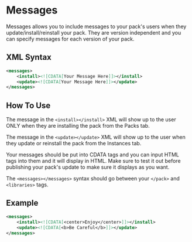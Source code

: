 # Messages

Messages allows you to include messages to your pack's users when they update/install/reinstall your pack. They are
version independent and you can specify messages for each version of your pack.

## XML Syntax

```xml
<messages>
    <install><![CDATA[Your Message Here]]></install>
    <update><![CDATA[Your Message Here]]></update>
</messages>
```

## How To Use

The message in the `<install></install>` XML will show up to the user ONLY when they are installing the pack from the
Packs tab.

The message in the `<update></update>` XML will show up to the user when they update or reinstall the pack from the
Instances tab.

Your messages should be put into CDATA tags and you can input HTML tags into them and it will display in HTML. Make sure
to test it out before publishing your pack's update to make sure it displays as you want.

The `<messages></messages>` syntax should go between your `</pack>` and `<libraries>` tags.

## Example

```xml
<messages>
    <install><![CDATA[<center>Enjoy</center>]]></install>
    <update><![CDATA[<b>Be Careful</b>]]></update>
</messages>
```
